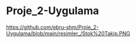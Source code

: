 # Proje_2-Uygulama



https://github.com/ebru-shm/Proje_2-Uygulama/blob/main/resimler_/Stok%20Takip.PNG
